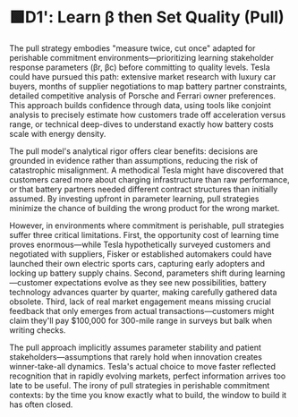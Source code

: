 # 🟩D1': Learn β then Set Quality (Pull)

The pull strategy embodies "measure twice, cut once" adapted for perishable commitment environments—prioritizing learning stakeholder response parameters (βr, βc) before committing to quality levels. Tesla could have pursued this path: extensive market research with luxury car buyers, months of supplier negotiations to map battery partner constraints, detailed competitive analysis of Porsche and Ferrari owner preferences. This approach builds confidence through data, using tools like conjoint analysis to precisely estimate how customers trade off acceleration versus range, or technical deep-dives to understand exactly how battery costs scale with energy density.

The pull model's analytical rigor offers clear benefits: decisions are grounded in evidence rather than assumptions, reducing the risk of catastrophic misalignment. A methodical Tesla might have discovered that customers cared more about charging infrastructure than raw performance, or that battery partners needed different contract structures than initially assumed. By investing upfront in parameter learning, pull strategies minimize the chance of building the wrong product for the wrong market.

However, in environments where commitment is perishable, pull strategies suffer three critical limitations. First, the opportunity cost of learning time proves enormous—while Tesla hypothetically surveyed customers and negotiated with suppliers, Fisker or established automakers could have launched their own electric sports cars, capturing early adopters and locking up battery supply chains. Second, parameters shift during learning—customer expectations evolve as they see new possibilities, battery technology advances quarter by quarter, making carefully gathered data obsolete. Third, lack of real market engagement means missing crucial feedback that only emerges from actual transactions—customers might claim they'll pay $100,000 for 300-mile range in surveys but balk when writing checks.

The pull approach implicitly assumes parameter stability and patient stakeholders—assumptions that rarely hold when innovation creates winner-take-all dynamics. Tesla's actual choice to move faster reflected recognition that in rapidly evolving markets, perfect information arrives too late to be useful. The irony of pull strategies in perishable commitment contexts: by the time you know exactly what to build, the window to build it has often closed.
